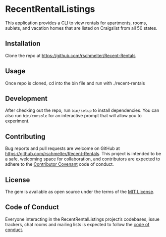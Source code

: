 # RecentRentalListings

This application provides a CLI to view rentals for apartments, rooms, sublets, and vacation homes that are listed on Craigslist from all 50 states.

## Installation

Clone the repo at https://github.com/rschmelter/Recent-Rentals

## Usage

Once repo is cloned, cd into the bin file and run with ./recent-rentals

## Development

After checking out the repo, run `bin/setup` to install dependencies. You can also run `bin/console` for an interactive prompt that will allow you to experiment.

## Contributing

Bug reports and pull requests are welcome on GitHub at https://github.com/rschmelter/Recent-Rentals. This project is intended to be a safe, welcoming space for collaboration, and contributors are expected to adhere to the [Contributor Covenant](http://contributor-covenant.org) code of conduct.

## License

The gem is available as open source under the terms of the [MIT License](https://opensource.org/licenses/MIT).

## Code of Conduct

Everyone interacting in the RecentRentalListings project’s codebases, issue trackers, chat rooms and mailing lists is expected to follow the [code of conduct](https://github.com/'rschmelter'/recent_rental_listings/blob/master/CODE_OF_CONDUCT.md).
